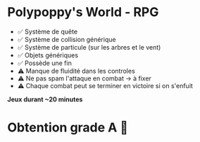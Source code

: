 # Polypoppy's World - RPG

- ✅ Système de quête
- ✅ Système de collision générique
- ✅ Système de particule (sur les arbres et le vent)
- ✅ Objets génériques
- ✅ Possède une fin
- ⚠️ Manque de fluidité dans les controles
- ⚠️ Ne pas spam l'attaque en combat -> à fixer
- ⚠️ Chaque combat peut se terminer en victoire si on s'enfuit

**Jeux durant ~20 minutes**
# Obtention grade A 🙆
